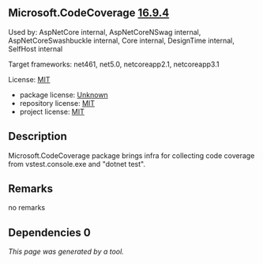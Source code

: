 Microsoft.CodeCoverage [16.9.4](https://www.nuget.org/packages/Microsoft.CodeCoverage/16.9.4)
--------------------

Used by: AspNetCore internal, AspNetCoreNSwag internal, AspNetCoreSwashbuckle internal, Core internal, DesignTime internal, SelfHost internal

Target frameworks: net461, net5.0, netcoreapp2.1, netcoreapp3.1

License: [MIT](../../../../licenses/mit) 

- package license: [Unknown]() 
- repository license: [MIT](https://github.com/microsoft/vstest) 
- project license: [MIT](https://github.com/microsoft/vstest/) 

Description
-----------
Microsoft.CodeCoverage package brings infra for collecting code coverage from vstest.console.exe and "dotnet test".

Remarks
-----------
no remarks


Dependencies 0
-----------


*This page was generated by a tool.*